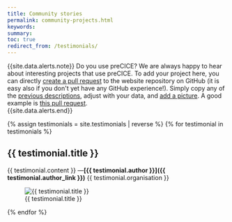 ```yaml
---
title: Community stories
permalink: community-projects.html
keywords:
summary:
toc: true
redirect_from: /testimonials/
---
```


{{site.data.alerts.note}}
Do you use preCICE? We are always happy to hear about interesting projects that use preCICE. To add your project here, you can directly <a href="https://docs.github.com/en/pull-requests/collaborating-with-pull-requests/proposing-changes-to-your-work-with-pull-requests/creating-a-pull-request">create a pull request</a> to the website repository on GitHub (it is easy also if you don't yet have any GitHub experience!). Simply copy any of the <a class="button primary" href="https://github.com/precice/precice.github.io/tree/master/collections/_testimonials"> previous descriptions</a>, adjust with your data, and <a class="button primary" href="https://github.com/precice/precice.github.io/tree/master/images/testimonials">add a picture</a>.
A good example is <a class="button primary" href="https://github.com/precice/precice.github.io/pull/54"> this pull request</a>.<br>
{{site.data.alerts.end}}

<div class="testimonials">

{% assign testimonials = site.testimonials | reverse %}
{% for testimonial in testimonials %}

<h2>{{ testimonial.title }}</h2>

<div class="row" markdown="1">
<div class="col-md-6" markdown="1">

{{ testimonial.content }}
—**[{{ testimonial.author }}]({{ testimonial.author_link }})**
{{ testimonial.organisation }}

</div>
<div class="col-md-6" markdown="1">

<figure markdown="1">
<img src="images/testimonials/{{ testimonial.img }}" alt="{{ testimonial.title }}">
<figcaption>{{ testimonial.title }}</figcaption>
</figure>

</div>
</div>
{% endfor %}

</div>
